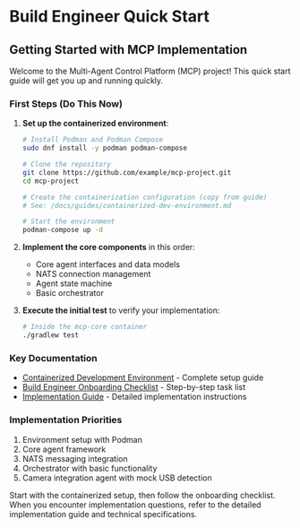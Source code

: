 # Build Engineer Quick Start

## Getting Started with MCP Implementation

Welcome to the Multi-Agent Control Platform (MCP) project! This quick start guide will get you up and running quickly.

### First Steps (Do This Now)

1. **Set up the containerized environment**:
   ```bash
   # Install Podman and Podman Compose
   sudo dnf install -y podman podman-compose
   
   # Clone the repository
   git clone https://github.com/example/mcp-project.git
   cd mcp-project
   
   # Create the containerization configuration (copy from guide)
   # See: /docs/guides/containerized-dev-environment.md
   
   # Start the environment
   podman-compose up -d
   ```

2. **Implement the core components** in this order:
   - Core agent interfaces and data models
   - NATS connection management
   - Agent state machine
   - Basic orchestrator

3. **Execute the initial test** to verify your implementation:
   ```bash
   # Inside the mcp-core container
   ./gradlew test
   ```

### Key Documentation

- [Containerized Development Environment](/docs/guides/containerized-dev-environment.md) - Complete setup guide
- [Build Engineer Onboarding Checklist](/docs/guides/build-engineer-onboarding-checklist.md) - Step-by-step task list
- [Implementation Guide](/docs/guides/build-engineer-implementation-guide.md) - Detailed implementation instructions

### Implementation Priorities

1. Environment setup with Podman
2. Core agent framework 
3. NATS messaging integration
4. Orchestrator with basic functionality
5. Camera integration agent with mock USB detection

Start with the containerized setup, then follow the onboarding checklist. When you encounter implementation questions, refer to the detailed implementation guide and technical specifications.